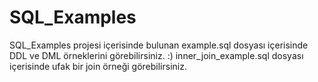 # SQL_Examples
SQL_Examples projesi içerisinde bulunan example.sql dosyası içerisinde DDL ve DML örneklerini görebilirsiniz. :)
inner_join_example.sql dosyası içerisinde ufak bir join örneği görebilirsiniz.
